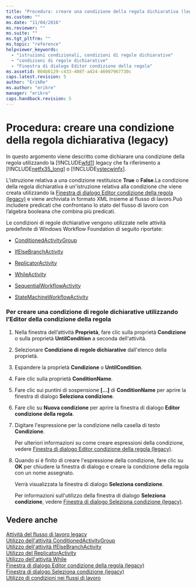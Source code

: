 ```yaml
---
title: "Procedura: creare una condizione della regola dichiarativa (legacy) | Microsoft Docs"
ms.custom: ""
ms.date: "11/04/2016"
ms.reviewer: ""
ms.suite: ""
ms.tgt_pltfrm: ""
ms.topic: "reference"
helpviewer_keywords: 
  - "istruzioni condizionali, condizioni di regole dichiarative"
  - "condizioni di regole dichiarative"
  - "Finestra di dialogo Editor condizione della regola"
ms.assetid: 804b6129-c433-408f-a424-46987967730c
caps.latest.revision: 5
author: "ErikRe"
ms.author: "erikre"
manager: "erikre"
caps.handback.revision: 5
---
```

# Procedura: creare una condizione della regola dichiarativa (legacy)
In questo argomento viene descritto come dichiarare una condizione della regola utilizzando la [!INCLUDE[wfd1](../workflow-designer/includes/wfd1_md.md)] legacy che fa riferimento a [!INCLUDE[netfx35_long](../workflow-designer/includes/netfx35_long_md.md)] o [!INCLUDE[vstecwinfx](../workflow-designer/includes/vstecwinfx_md.md)].  
  
 L'istruzione relativa a una condizione restituisce **True** o **False**.La condizione della regola dichiarativa è un'istruzione relativa alla condizione che viene creata utilizzando la [Finestra di dialogo Editor condizione della regola \(legacy\)](../workflow-designer/rule-condition-editor-dialog-box-legacy.md) e viene archiviata in formato XML insieme al flusso di lavoro.Può includere predicati che confrontano lo stato del flusso di lavoro con l’algebra booleana che combina più predicati.  
  
 Le condizioni di regole dichiarative vengono utilizzate nelle attività predefinite di Windows Workflow Foundation di seguito riportate:  
  
-   [ConditionedActivityGroup](http://go.microsoft.com/fwlink?LinkID=65017)  
  
-   [IfElseBranchActivity](http://go.microsoft.com/fwlink?LinkID=65034)  
  
-   [ReplicatorActivity](http://go.microsoft.com/fwlink?LinkID=65039)  
  
-   [WhileActivity](http://go.microsoft.com/fwlink?LinkID=65049)  
  
-   [SequentialWorkflowActivity](http://go.microsoft.com/fwlink?LinkID=65040)  
  
-   [StateMachineWorkflowActivity](http://go.microsoft.com/fwlink?LinkID=65045)  
  
### Per creare una condizione di regole dichiarative utilizzando l’Editor della condizione della regola  
  
1.  Nella finestra dell’attività **Proprietà**, fare clic sulla proprietà **Condizione** o sulla proprietà **UntilCondition** a seconda dell'attività.  
  
2.  Selezionare **Condizione di regole dichiarative** dall'elenco della proprietà.  
  
3.  Espandere la proprietà **Condizione** o **UntilCondition**.  
  
4.  Fare clic sulla proprietà **ConditionName**.  
  
5.  Fare clic sui puntini di sospensione **\[…\]** di **ConditionName** per aprire la finestra di dialogo **Seleziona condizione**.  
  
6.  Fare clic su **Nuova condizione** per aprire la finestra di dialogo **Editor condizione della regola**.  
  
7.  Digitare l'espressione per la condizione nella casella di testo **Condizione**.  
  
     Per ulteriori informazioni su come creare espressioni della condizione, vedere [Finestra di dialogo Editor condizione della regola \(legacy\)](../workflow-designer/rule-condition-editor-dialog-box-legacy.md).  
  
8.  Quando si è finito di creare l'espressione della condizione, fare clic su **OK** per chiudere la finestra di dialogo e creare la condizione della regola con un nome assegnato.  
  
     Verrà visualizzata la finestra di dialogo **Seleziona condizione**.  
  
     Per informazioni sull'utilizzo della finestra di dialogo **Seleziona condizione**, vedere [Finestra di dialogo Seleziona condizione \(legacy\)](../workflow-designer/select-condition-dialog-box-legacy.md).  
  
## Vedere anche  
 [Attività del flusso di lavoro legacy](../workflow-designer/legacy-workflow-activities.md)   
 [Utilizzo dell'attività ConditionedActivityGroup](http://go.microsoft.com/fwlink?LinkID=65066)   
 [Utilizzo dell'attività IfElseBranchActivity](http://go.microsoft.com/fwlink?LinkID=65075)   
 [Utilizzo del ReplicatorActivity](http://go.microsoft.com/fwlink?LinkID=65080)   
 [Utilizzo dell'attività While](http://go.microsoft.com/fwlink?LinkID=65091)   
 [Finestra di dialogo Editor condizione della regola \(legacy\)](../workflow-designer/rule-condition-editor-dialog-box-legacy.md)   
 [Finestra di dialogo Seleziona condizione \(legacy\)](../workflow-designer/select-condition-dialog-box-legacy.md)   
 [Utilizzo di condizioni nei flussi di lavoro](http://go.microsoft.com/fwlink?LinkID=65009)